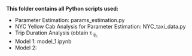 **This folder contains all Python scripts used:**

* Parameter Estimation: params_estimation.py
* NYC Yellow Cab Analysis for Parameter Estimation: NYC_taxi_data.py
* Trip Duration Analysis (obtain &tau; <sub>ij<sub>): 
* Model 1: model_1.ipynb
* Model 2: 
